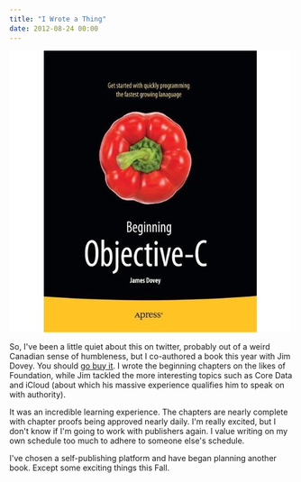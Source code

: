 ```yaml
---
title: "I Wrote a Thing"
date: 2012-08-24 00:00
---
```


<import><img src="/img/import/blog/i-wrote-a-thing/114F5918DD174C38AD7400C04A472497.jpg" class="img-responsive"><p>So, I've been a little quiet about this on twitter, probably out of a weird Canadian sense of humbleness, but I co-authored a book this year with Jim Dovey. You should <a href="http://www.amazon.com/gp/product/1430243686/ref=as_li_ss_il?ie=UTF8&amp;camp=1789&amp;creative=390957&amp;creativeASIN=1430243686&amp;linkCode=as2&amp;tag=ashfur-20">go buy it</a>. I wrote the beginning chapters on the likes of Foundation, while Jim tackled the more interesting topics such as Core Data and iCloud (about which his massive experience qualifies him to speak on with authority). </p>

<p>It was an incredible learning experience. The chapters are nearly complete with chapter proofs being approved nearly daily. I'm really excited, but I don't know if I'm going to work with publishers again. I value writing on my own schedule too much to adhere to someone else's schedule. </p>

<p>I've chosen a self-publishing platform and have began planning another book. Except some exciting things this Fall.</p></import>

<!-- more -->

